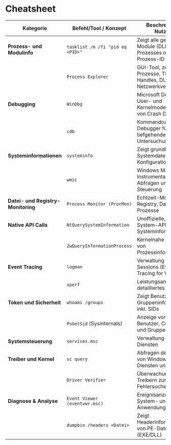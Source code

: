 # Cheatsheet

| Kategorie                          | Befehl/Tool / Konzept            | Beschreibung / Nutzung                                                  |
| ---------------------------------- | -------------------------------- | ----------------------------------------------------------------------- |
| **Prozess- und Modulinfo**         | `tasklist /m /fi "pid eq <PID>"` | Zeigt alle geladenen Module (DLLs) des Prozesses mit Prozess-ID `<PID>` |
|                                    | `Process Explorer`               | GUI-Tool, zeigt Prozesse, Threads, Handles, DLLs, Netzwerkverbindungen  |
| **Debugging**                      | `WinDbg`                         | Microsoft Debugger für User- und Kernelmode, Analyse von Crash Dumps    |
|                                    | `cdb`                            | Kommandozeilen-Debugger für tiefgehende Untersuchungen                  |
| **Systeminformationen**            | `systeminfo`                     | Zeigt grundlegende Systemdaten und Konfigurationen                      |
|                                    | `wmic`                           | Windows Management Instrumentation für Abfragen und Steuerung           |
| **Datei- und Registry-Monitoring** | `Process Monitor (ProcMon)`      | Echtzeit-Monitor für Registry, Dateisystem, Prozesse                    |
| **Native API Calls**               | `NtQuerySystemInformation`       | Unoffizielle, native System-API für tiefere Systeminformationen         |
|                                    | `ZwQueryInformationProcess`      | Kernelnahe Abfrage von Prozessinformationen                             |
| **Event Tracing**                  | `logman`                         | Verwaltung von ETW-Sessions (Event Tracing for Windows)                 |
|                                    | `xperf`                          | Leistungsanalyse und detailliertes Tracing                              |
| **Token und Sicherheit**           | `whoami /groups`                 | Zeigt Benutzer- und Gruppeninformationen inkl. SIDs                     |
|                                    | `PsGetSid` (Sysinternals)        | Anzeige von SIDs für Benutzer, Computer und Gruppen                     |
| **Systemsteuerung**                | `services.msc`                   | Verwaltung von Diensten                                                 |
| **Treiber und Kernel**             | `sc query`                       | Abfragen des Status von Windows-Diensten und Treibern                   |
|                                    | `Driver Verifier`                | Überwachung von Treibern zur Fehlersuche                                |
| **Diagnose & Analyse**             | `Event Viewer (eventvwr.msc)`    | Ereignisanzeige für System- und Anwendungsprotokolle                    |
|                                    | `dumpbin /headers <Datei>`       | Zeigt Headerinformationen von PE-Dateien (EXE/DLL)                      |
